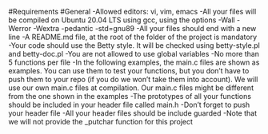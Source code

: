 #Requirements
#General
-Allowed editors: vi, vim, emacs 
-All your files will be compiled on Ubuntu 20.04 LTS using gcc, using the options -Wall -Werror -Wextra -pedantic -std=gnu89
-All your files should end with a new line
-A README.md file, at the root of the folder of the project is mandatory
-Your code should use the Betty style. It will be checked using betty-style.pl and betty-doc.pl
-You are not allowed to use global variables
-No more than 5 functions per file
-In the following examples, the main.c files are shown as examples. You can use them to test your functions, but you don’t have to push them to your repo (if you do we won’t take them into account). We will use our own main.c files at compilation. Our main.c files might be different from the one shown in the examples
-The prototypes of all your functions should be included in your header file called main.h
-Don’t forget to push your header file
-All your header files should be include guarded
-Note that we will not provide the _putchar function for this project
